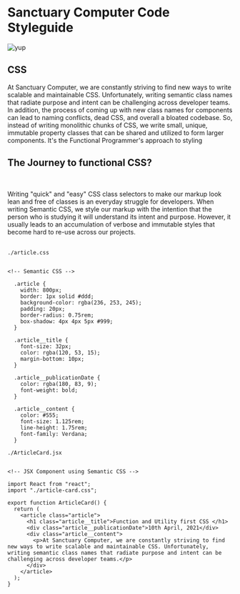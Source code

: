 # Sanctuary Computer Code Styleguide

![yup](http://i.giphy.com/xTiTntB8WSMsSDZIDm.gif)

## CSS

At Sanctuary Computer, we are constantly striving to find new ways to write scalable and maintainable CSS. Unfortunately, writing semantic class names that radiate purpose and intent can be challenging across developer teams. In addition, the process of coming up with new class names for components can lead to naming conflicts, dead CSS, and overall a bloated codebase. So, instead of writing monolithic chunks of CSS, we write small, unique, immutable property classes that can be shared and utilized to form larger components. It's the Functional Programmer's approach to styling
<br>

## The Journey to functional CSS?

<br>

Writing "quick" and "easy" CSS class selectors to make our markup look lean and free of classes is an everyday struggle for developers. When writing Semantic CSS, we style our markup with the intention that the person who is studying it will understand its intent and purpose. However, it usually leads to an accumulation of verbose and immutable styles that become hard to re-use across our projects.
<br>
<br>


`./article.css`

```

<!-- Semantic CSS -->

  .article {
    width: 800px;
    border: 1px solid #ddd;
    background-color: rgba(236, 253, 245);
    padding: 20px;
    border-radius: 0.75rem;
    box-shadow: 4px 4px 5px #999;
  }

  .article__title {
    font-size: 32px;
    color: rgba(120, 53, 15);
    margin-bottom: 10px;
  }

  .article__publicationDate {
    color: rgba(180, 83, 9);
    font-weight: bold;
  }

  .article__content {
    color: #555;
    font-size: 1.125rem;
    line-height: 1.75rem;
    font-family: Verdana;
  }

```

`./ArticleCard.jsx`

```

<!-- JSX Component using Semantic CSS -->

import React from "react";
import "./article-card.css";

export function ArticleCard() {
  return (
    <article class="article">
      <h1 class="article__title">Function and Utility first CSS </h1>
      <div class="article__publicationDate">10th April, 2021</div>
      <div class="article__content">
        <p>At Sanctuary Computer, we are constantly striving to find new ways to write scalable and maintainable CSS. Unfortunately, writing semantic class names that radiate purpose and intent can be challenging across developer teams.</p>
      </div>
    </article>
  );
}

```

<!-- In the example above, we defined four unique classes within this componet. Lets say we wanted to re-use this component on another feature: display a preview of anarticle in a card layout.

Resources
https://adamwathan.me/css-utility-classes-and-separation-of-concerns/
https://levelup.gitconnected.com/im-finally-giving-functional-css-a-chance-a9ab284dde12 -->
